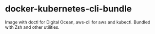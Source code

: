 # docker-kubernetes-cli-bundle
Image with doctl for Digital Ocean, aws-cli for aws and kubectl. Bundled with Zsh and other utilities.
